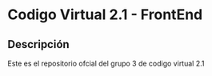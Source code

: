 # Codigo Virtual 2.1 - FrontEnd
## Descripción 
Este es el repositorio ofcial del grupo 3 de codigo virtual 2.1
